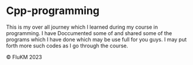 # Cpp-programming
This is my over all journey which I learned during my course in programming. I have Doccumented some of and shared some of the programs which I have done which may be use full for you guys. I may put forth more such codes as I go through the course.

© FluKM 2023
